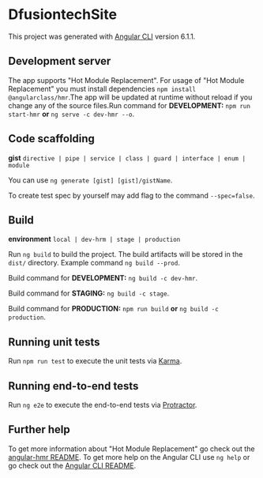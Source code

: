 # DfusiontechSite

This project was generated with [Angular CLI](https://github.com/angular/angular-cli) version 6.1.1.

## Development server

The app supports "Hot Module Replacement". For usage of "Hot Module Replacement" you must 
install dependencies `npm install @angularclass/hmr`.The app will be updated at runtime 
without reload if you change any of the source files.Run command for **DEVELOPMENT:** 
`npm run start-hmr` **or** `ng serve -c dev-hmr --o`.



## Code scaffolding

**gist** `directive | pipe | service | class | guard | interface | enum | module`

You can use `ng generate [gist] [gist]/gistName`.

To create test spec by yourself may add flag to the command `--spec=false`.


## Build

**environment** `local | dev-hrm | stage | production`


Run `ng build` to build the project. The build artifacts will be stored in the `dist/` directory. Example command `ng build --prod`.

Build command for **DEVELOPMENT:** `ng build -c dev-hmr`.

Build command for **STAGING:** `ng build -c stage`.

Build command for **PRODUCTION:** `npm run build` **or**  `ng build -c production`.


## Running unit tests

Run `npm run test` to execute the unit tests via [Karma](https://karma-runner.github.io).


## Running end-to-end tests

Run `ng e2e` to execute the end-to-end tests via [Protractor](http://www.protractortest.org/).


## Further help

To get more information about "Hot Module Replacement" go check out the [angular-hmr README](https://github.com/gdi2290/angular-hmr).
To get more help on the Angular CLI use `ng help` or go check out the [Angular CLI README](https://github.com/angular/angular-cli/blob/master/README.md).
